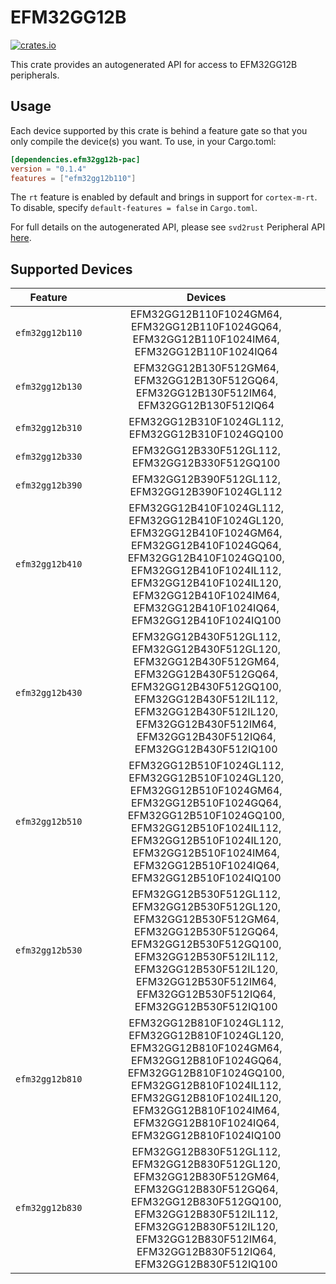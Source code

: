 # EFM32GG12B
    
[![crates.io](https://img.shields.io/crates/v/efm32gg12b-pac?label=efm32gg12b)](https://crates.io/crates/efm32gg12b-pac)

This crate provides an autogenerated API for access to EFM32GG12B peripherals.

## Usage

Each device supported by this crate is behind a feature gate so that you only
compile the device(s) you want. To use, in your Cargo.toml:

```toml
[dependencies.efm32gg12b-pac]
version = "0.1.4"
features = ["efm32gg12b110"]
```

The `rt` feature is enabled by default and brings in support for `cortex-m-rt`.
To disable, specify `default-features = false` in `Cargo.toml`.

For full details on the autogenerated API, please see `svd2rust` Peripheral API [here].

[here]: https://docs.rs/svd2rust/0.28.0/svd2rust/#peripheral-api

## Supported Devices
| Feature | Devices |
|:-----:|:-------:|
|`efm32gg12b110`|EFM32GG12B110F1024GM64, EFM32GG12B110F1024GQ64, EFM32GG12B110F1024IM64, EFM32GG12B110F1024IQ64|
|`efm32gg12b130`|EFM32GG12B130F512GM64, EFM32GG12B130F512GQ64, EFM32GG12B130F512IM64, EFM32GG12B130F512IQ64|
|`efm32gg12b310`|EFM32GG12B310F1024GL112, EFM32GG12B310F1024GQ100|
|`efm32gg12b330`|EFM32GG12B330F512GL112, EFM32GG12B330F512GQ100|
|`efm32gg12b390`|EFM32GG12B390F512GL112, EFM32GG12B390F1024GL112|
|`efm32gg12b410`|EFM32GG12B410F1024GL112, EFM32GG12B410F1024GL120, EFM32GG12B410F1024GM64, EFM32GG12B410F1024GQ64, EFM32GG12B410F1024GQ100, EFM32GG12B410F1024IL112, EFM32GG12B410F1024IL120, EFM32GG12B410F1024IM64, EFM32GG12B410F1024IQ64, EFM32GG12B410F1024IQ100|
|`efm32gg12b430`|EFM32GG12B430F512GL112, EFM32GG12B430F512GL120, EFM32GG12B430F512GM64, EFM32GG12B430F512GQ64, EFM32GG12B430F512GQ100, EFM32GG12B430F512IL112, EFM32GG12B430F512IL120, EFM32GG12B430F512IM64, EFM32GG12B430F512IQ64, EFM32GG12B430F512IQ100|
|`efm32gg12b510`|EFM32GG12B510F1024GL112, EFM32GG12B510F1024GL120, EFM32GG12B510F1024GM64, EFM32GG12B510F1024GQ64, EFM32GG12B510F1024GQ100, EFM32GG12B510F1024IL112, EFM32GG12B510F1024IL120, EFM32GG12B510F1024IM64, EFM32GG12B510F1024IQ64, EFM32GG12B510F1024IQ100|
|`efm32gg12b530`|EFM32GG12B530F512GL112, EFM32GG12B530F512GL120, EFM32GG12B530F512GM64, EFM32GG12B530F512GQ64, EFM32GG12B530F512GQ100, EFM32GG12B530F512IL112, EFM32GG12B530F512IL120, EFM32GG12B530F512IM64, EFM32GG12B530F512IQ64, EFM32GG12B530F512IQ100|
|`efm32gg12b810`|EFM32GG12B810F1024GL112, EFM32GG12B810F1024GL120, EFM32GG12B810F1024GM64, EFM32GG12B810F1024GQ64, EFM32GG12B810F1024GQ100, EFM32GG12B810F1024IL112, EFM32GG12B810F1024IL120, EFM32GG12B810F1024IM64, EFM32GG12B810F1024IQ64, EFM32GG12B810F1024IQ100|
|`efm32gg12b830`|EFM32GG12B830F512GL112, EFM32GG12B830F512GL120, EFM32GG12B830F512GM64, EFM32GG12B830F512GQ64, EFM32GG12B830F512GQ100, EFM32GG12B830F512IL112, EFM32GG12B830F512IL120, EFM32GG12B830F512IM64, EFM32GG12B830F512IQ64, EFM32GG12B830F512IQ100|
